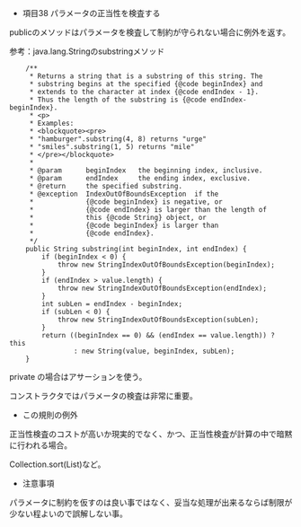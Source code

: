 * 項目38 パラメータの正当性を検査する

publicのメソッドはパラメータを検査して制約が守られない場合に例外を返す。

参考：java.lang.Stringのsubstringメソッド

```
    /**
     * Returns a string that is a substring of this string. The
     * substring begins at the specified {@code beginIndex} and
     * extends to the character at index {@code endIndex - 1}.
     * Thus the length of the substring is {@code endIndex-beginIndex}.
     * <p>
     * Examples:
     * <blockquote><pre>
     * "hamburger".substring(4, 8) returns "urge"
     * "smiles".substring(1, 5) returns "mile"
     * </pre></blockquote>
     *
     * @param      beginIndex   the beginning index, inclusive.
     * @param      endIndex     the ending index, exclusive.
     * @return     the specified substring.
     * @exception  IndexOutOfBoundsException  if the
     *             {@code beginIndex} is negative, or
     *             {@code endIndex} is larger than the length of
     *             this {@code String} object, or
     *             {@code beginIndex} is larger than
     *             {@code endIndex}.
     */
    public String substring(int beginIndex, int endIndex) {
        if (beginIndex < 0) {
            throw new StringIndexOutOfBoundsException(beginIndex);
        }
        if (endIndex > value.length) {
            throw new StringIndexOutOfBoundsException(endIndex);
        }
        int subLen = endIndex - beginIndex;
        if (subLen < 0) {
            throw new StringIndexOutOfBoundsException(subLen);
        }
        return ((beginIndex == 0) && (endIndex == value.length)) ? this
                : new String(value, beginIndex, subLen);
    }
```
private の場合はアサーションを使う。

コンストラクタではパラメータの検査は非常に重要。

* この規則の例外

正当性検査のコストが高いか現実的でなく、かつ、正当性検査が計算の中で暗黙に行われる場合。

Collection.sort(List)など。

* 注意事項

パラメータに制約を仮すのは良い事ではなく、妥当な処理が出来るならば制限が少ない程よいので誤解しない事。

